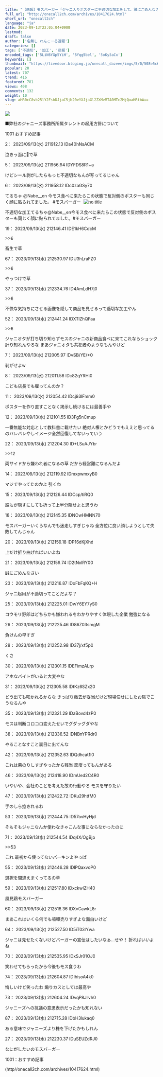 ```yaml
---
title: "【悲報】モスバーガー「ジャニ入りポスターに不適切な加工をして、誠にごめんなさい。」謝罪へｗｗｗｗｗ "
full_url: "http://onecall2ch.com/archives/10417624.html"
short_url: "onecall2ch"
language: "ja"
date: 2023-09-13T22:05:04+0900
lastmod: 
draft: false
author: ['名無し わんこーる速報']
categories: []
tags: ['不適切', '加工', '悲報']
encoded_tags: ['5LiN6YGp5YiH', '5Yqg5bel', '5oKy5aCx']
keywords: []
thumbnail: "https://livedoor.blogimg.jp/onecall_dazeee/imgs/5/0/508e5c61-s.jpg"
popular: 20
latest: 707
trend: 416
featured: 781
views: 408
comments: 132
weight: 10
slug: aHR0cC8vb25lY2FsbDJjaC5jb20vYXJjaGl2ZXMvMTA0MTc2MjQuaHRtbA==
---
```


![](https://livedoor.blogimg.jp/onecall_dazeee/imgs/5/0/508e5c61-s.jpg)

<div><p>■弊社のジャニーズ事務所所属タレントの起用方針について</p> <p class='name2'> 1001 おすすめ記事</p> <p class='name2'>2： 2023/09/13(水) 211912.13 IDa40hNsACM</p><p class='onecall'> 泣きっ面に🐝で草 </p> <p class='name2'>5： 2023/09/13(水) 211956.94 IDYFDS8R1+a</p><p class='onecall'> けどシール剥がしたらもっと不適切なもんが写ってるじゃん </p> <p class='name2'>6： 2023/09/13(水) 211958.12 IDc0zaGSy70</p> てるちゃ @Nabe__en 今モス食べに来たらこの状態で反対側のポスターも同じく顔に貼られてました。 #モスバーガー <a target='_blank' href='https//livedoor.blogimg.jp/onecall_dazeee/imgs/c/f/cfb71df1.jpg'><img hspace='5' border='0' class='image pict' alt='no title' src='https//livedoor.blogimg.jp/onecall_dazeee/imgs/c/f/cfb71df1-s.jpg'></a> <p>不適切な加工てるちゃ@Nabe__en今モス食べに来たらこの状態で反対側のポスターも同じく顔に貼られてました。#モスバーガー</p> <p class='name2'>19： 2023/09/13(水) 212146.41 IDE1kH6CdcM</p><p class='onecall'> <p class='anchor'>>>6</p> 畜生で草 </p> <p class='name2'>67： 2023/09/13(水) 212530.97 IDU3hLraFZ0</p><p class='onecall'> <p class='anchor'>>>6</p> やっつけで草 </p> <p class='name2'>37： 2023/09/13(水) 212334.76 ID4AmLdH7j0</p><p class='onecall'> <p class='anchor'>>>6</p> 不快な気持ちにさせる画像を隠して商品を見せるって適切な加工やん </p> <p class='name2'>52： 2023/09/13(水) 212441.24 IDXTlZhQFaa</p><p class='onecall'> <p class='anchor'>>>6</p> ジャニオタが打ち切り知らずモスのジャニの新商品食べに来てこれならショック計り知れんやろな まあジャニオタも共犯者のようなもんやけど </p> <p class='name2'>7： 2023/09/13(水) 212005.97 IDvSB/YE/+0</p><p class='onecall'> 剥がせよw </p> <p class='name2'>8： 2023/09/13(水) 212011.58 IDc82qYRHi0</p><p class='onecall'> こども店長でも雇ってんのか？ </p> <p class='name2'>11： 2023/09/13(水) 212054.42 IDcj93IFmm0</p><p class='onecall'> ポスターを作り直すことなく掲示し続けるには最善手や </p> <p class='name2'>12： 2023/09/13(水) 212101.55 ID3Fg5nCmup</p><p class='onecall'> 一番無能な対応として教科書に載せたい 絶対人権とかどうでもええと思ってるのバレバレやしイメージ全然回復してないっていう </p> <p class='name2'>22： 2023/09/13(水) 212204.30 ID+LSuAJYbr</p><p class='onecall'> <p class='anchor'>>>12</p> 両サイドから嫌われ者になるの草 だから経営難になるんだよ </p> <p class='name2'>14： 2023/09/13(水) 212119.92 IDmxpwmxyB0</p><p class='onecall'> マジでやってたのかよ 引くわ </p> <p class='name2'>15： 2023/09/13(水) 212126.44 IDCcp/tiRQ0</p><p class='onecall'> 誰もが隠すにしても折って上半分隠せよと思うわ </p> <p class='name2'>18： 2023/09/13(水) 212145.35 IDNOwHMNN70</p><p class='onecall'> モスバーガーいくらなんでも迷走しすぎじゃね 全方位に良い顔しようとして失敗してんじゃん </p> <p class='name2'>20： 2023/09/13(水) 212159.18 IDP16dKjXhd</p><p class='onecall'> 上だけ折り曲げればいいよね </p> <p class='name2'>21： 2023/09/13(水) 212159.74 ID2tNxlRY00</p><p class='onecall'> 誠にごめんなさい </p> <p class='name2'>23： 2023/09/13(水) 212216.87 IDoFbFqKQ+H</p><p class='onecall'> ジャニ起用が不適切ってことだよな？ </p> <p class='name2'>25： 2023/09/13(水) 212225.01 IDwY6EY7yS0</p><p class='onecall'> コウモリ野郎はどちらかも嫌われるをわかりやすく体現した企業 勉強になる </p> <p class='name2'>26： 2023/09/13(水) 212225.46 ID86Z03smgM</p><p class='onecall'> 負けんの早すぎ </p> <p class='name2'>28： 2023/09/13(水) 212252.98 ID37j/xf5p0</p><p class='onecall'> くさ </p> <p class='name2'>30： 2023/09/13(水) 212301.15 IDEFimzALrp</p><p class='onecall'> アホなバイトがいると大変やな </p> <p class='name2'>31： 2023/09/13(水) 212305.58 IDtKz6SZx20</p><p class='onecall'> どう出ても叩かれるからな きっぱり撤去が妥当だけど現場任せにしたお陰でこうなるんや </p> <p class='name2'>35： 2023/09/13(水) 212321.29 IDaBovd4zP0</p><p class='onecall'> モスは判断コロコロ変えたせいでグダッグダやな </p> <p class='name2'>38： 2023/09/13(水) 212336.52 IDNBnYPRdr0</p><p class='onecall'> やることなすこと裏目に出てんな </p> <p class='name2'>42： 2023/09/13(水) 212352.63 IDQdhcat1l0</p><p class='onecall'> これは悪のりしすぎやったから残当 節度ってもんがある </p> <p class='name2'>46： 2023/09/13(水) 212418.90 IDmUed2C4R0</p><p class='onecall'> いやいや、会社のことを考えた故の行動やろ モスを守りたい </p> <p class='name2'>47： 2023/09/13(水) 212422.72 IDKu29htfM0</p><p class='onecall'> 手のしら捻きれるわ </p> <p class='name2'>53： 2023/09/13(水) 212444.75 ID57ovHyHjd</p><p class='onecall'> そもそもジャニなんか使わなきゃこんな事にならなかったのに </p> <p class='name2'>71： 2023/09/13(水) 212544.54 IDq4X/OgBjp</p><p class='onecall'> <p class='anchor'>>>53</p> これ 最初から使ってないバーキンよやっぱ </p> <p class='name2'>55： 2023/09/13(水) 212446.28 IDlPQaxvoP0</p><p class='onecall'> 選択を間違えまくってるの草 </p> <p class='name2'>59： 2023/09/13(水) 212517.80 IDxckwIZH40</p><p class='onecall'> 風見鶏モスバーガー </p> <p class='name2'>60： 2023/09/13(水) 212518.36 IDXvCawkL8r</p><p class='onecall'> まあこれはいくら何でも喧嘩売りすぎよな面白いけど </p> <p class='name2'>64： 2023/09/13(水) 212527.50 ID5iT03IYwa</p><p class='onecall'> ジャニは見せたくないけどバーガーの宣伝はしたいなぁ…せや！ 折ればいいよね </p> <p class='name2'>70： 2023/09/13(水) 212535.95 IDxSJr01OJ0</p><p class='onecall'> 笑わせてもらったから今後もモス食うわ </p> <p class='name2'>74： 2023/09/13(水) 212604.87 IDIhisoA4k0</p><p class='onecall'> 悔しいけど笑ったわ 煽りカスとしては最高や </p> <p class='name2'>73： 2023/09/13(水) 212604.24 IDvqP8Jrvh0</p><p class='onecall'> ジャニーズへの抗議の意思表示だったかも知れない </p> <p class='name2'>87： 2023/09/13(水) 212715.28 IDbH3lukaq0</p><p class='onecall'> ある意味でジャニーズより株を下げたかもしれん </p> <p class='name2'>27： 2023/09/13(水) 212230.37 IDuSEUZdRJ0</p><p class='onecall'> なにがしたいのモスバーガー </p> <p class='name2'>1001：おすすめ記事</p> </div>

(http//onecall2ch.com/archives/10417624.html)
